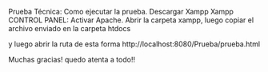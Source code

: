Prueba Técnica:
Como ejecutar la prueba.
Descargar Xampp
Xampp CONTROL PANEL: Activar Apache.
Abrir la carpeta xampp, luego copiar el archivo enviado en la carpeta htdocs

y luego abrir la ruta de esta forma http://localhost:8080/Prueba/prueba.html

Muchas gracias! quedo atenta a todo!!
